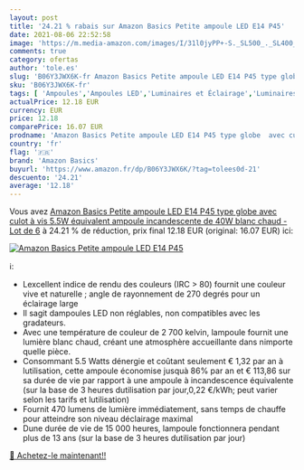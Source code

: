 ```yaml
---
layout: post
title: '24.21 % rabais sur Amazon Basics Petite ampoule LED E14 P45'
date: 2021-08-06 22:52:58
image: 'https://m.media-amazon.com/images/I/31l0jyPP+-S._SL500_._SL400_.jpg'
comments: true
category: ofertas
author: 'tole.es'
slug: 'B06Y3JWX6K-fr Amazon Basics Petite ampoule LED E14 P45 type globe avec...'
sku: 'B06Y3JWX6K-fr'
tags: [ 'Ampoules','Ampoules LED','Luminaires et Éclairage','Luminaires et éclairage','amazon basics', ]
actualPrice: 12.18 EUR
currency: EUR
price: 12.18
comparePrice: 16.07 EUR
prodname: 'Amazon Basics Petite ampoule LED E14 P45 type globe  avec culot à vis  5.5W  équivalent ampoule incandescente de 40W   blanc chaud - Lot de 6'
country: 'fr'
flag: '🇫🇷'
brand: 'Amazon Basics'
buyurl: 'https://www.amazon.fr/dp/B06Y3JWX6K/?tag=tolees0d-21'
descuento: '24.21'
average: '12.18'
---
```


Vous avez [Amazon Basics Petite ampoule LED E14 P45 type globe  avec culot à vis  5.5W  équivalent ampoule incandescente de 40W   blanc chaud - Lot de 6](https://www.amazon.fr/dp/B06Y3JWX6K/?tag=tolees0d-21)  à  24.21 % de réduction, prix final  12.18 EUR (original: 16.07 EUR) ici:

[![Amazon Basics Petite ampoule LED E14 P45](https://m.media-amazon.com/images/I/31l0jyPP+-S._SL500_._SL400_.jpg)](https://www.amazon.fr/dp/B06Y3JWX6K/?tag=tolees0d-21)

ℹ️:

- Lexcellent indice de rendu des couleurs (IRC > 80) fournit une couleur vive et naturelle ; angle de rayonnement de 270 degrés pour un éclairage large
- Il sagit dampoules LED non réglables, non compatibles avec les gradateurs.
- Avec une température de couleur de 2 700 kelvin, lampoule fournit une lumière blanc chaud, créant une atmosphère accueillante dans nimporte quelle pièce.
- Consommant 5.5 Watts dénergie et coûtant seulement € 1,32 par an à lutilisation, cette ampoule économise jusquà 86% par an et € 113,86 sur sa durée de vie par rapport à une ampoule à incandescence équivalente (sur la base de 3 heures dutilisation par jour,0,22 €/kWh; peut varier selon les tarifs et lutilisation)
- Fournit 470 lumens de lumière immédiatement, sans temps de chauffe pour atteindre son niveau déclairage maximal
- Dune durée de vie de 15 000 heures, lampoule fonctionnera pendant plus de 13 ans (sur la base de 3 heures dutilisation par jour)

[🛒 Achetez-le maintenant!!](https://www.amazon.fr/dp/B06Y3JWX6K/?tag=tolees0d-21)
